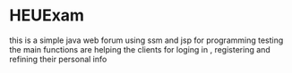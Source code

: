 # HEUExam
this is a simple java web forum using ssm and jsp for programming testing 
the main functions are helping the clients for loging in , registering and refining their personal info


